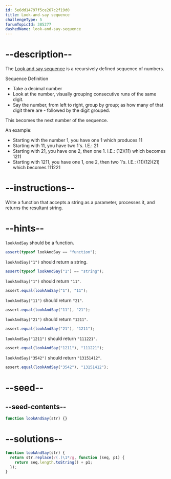 ```yaml
---
id: 5e6dd14797f5ce267c2f19d0
title: Look-and-say sequence
challengeType: 5
forumTopicId: 385277
dashedName: look-and-say-sequence
---
```


# --description--

The [Look and say sequence](<https://en.wikipedia.org/wiki/Look and say sequence>) is a recursively defined sequence of numbers.

Sequence Definition

<ul><li>Take a decimal number</li>
<li><span>Look</span> at the number, visually grouping consecutive runs of the same digit.</li>
<li><span>Say</span> the number, from left to right, group by group; as how many of that digit there are - followed by the digit grouped.</li></ul><span> This becomes the next number of the sequence.</span>

An example:

<ul><li>Starting with the number 1, you have <span>one</span> 1 which produces 11</li>
<li>Starting with 11, you have <span>two</span> 1's. I.E.: 21</li>
<li>Starting with 21, you have <span>one</span> 2, then <span>one</span> 1. I.E.: (12)(11) which becomes 1211</li>
<li>Starting with 1211, you have <span>one</span> 1, <span>one</span> 2, then <span>two</span> 1's. I.E.: (11)(12)(21) which becomes 111221</li></ul>

# --instructions--

Write a function that accepts a string as a parameter, processes it, and returns the resultant string.

# --hints--

`lookAndSay` should be a function.

```js
assert(typeof lookAndSay == "function");
```

`lookAndSay("1")` should return a string.

```js
assert(typeof lookAndSay("1") == "string");
```

`lookAndSay("1")` should return `"11"`.

```js
assert.equal(lookAndSay("1"), "11");
```

`lookAndSay("11")` should return `"21"`.

```js
assert.equal(lookAndSay("11"), "21");
```

`lookAndSay("21")` should return `"1211"`.

```js
assert.equal(lookAndSay("21"), "1211");
```

`lookAndSay("1211")` should return `"111221"`.

```js
assert.equal(lookAndSay("1211"), "111221");
```

`lookAndSay("3542")` should return `"13151412"`.

```js
assert.equal(lookAndSay("3542"), "13151412");
```

# --seed--

## --seed-contents--

```js
function lookAndSay(str) {}
```

# --solutions--

```js
function lookAndSay(str) {
  return str.replace(/(.)\1*/g, function (seq, p1) {
    return seq.length.toString() + p1;
  });
}
```
